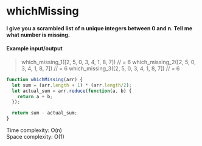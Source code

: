 # whichMissing
#### I give you a scrambled list of n unique integers between 0 and n. Tell me what number is missing.

#### Example input/output

> which_missing_1([2, 5, 0, 3, 4, 1, 8, 7]) // = 6
> which_missing_2([2, 5, 0, 3, 4, 1, 8, 7]) // = 6
> which_missing_3([2, 5, 0, 3, 4, 1, 8, 7]) // = 6

```JavaScript
function whichMissing(arr) {
  let sum = (arr.length + 1) * (arr.length/2);
  let actual_sum = arr.reduce(function(a, b) {
    return a + b;
  });

  return sum - actual_sum;
}
```
Time complexity: O(n) <br>
Space complexity: O(1)
